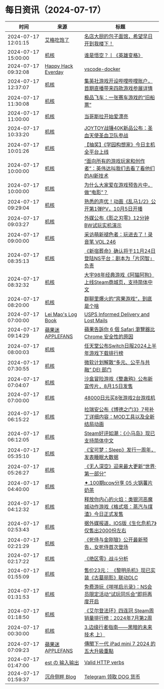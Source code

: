 ﻿# 每日资讯（2024-07-17）

|时间|来源|标题|
|---|---|---|
|2024-07-17 12:01:15|[艾格吃饱了](https://feedpress.me/wx-aigechibaole)|[名店大厨的包子面馆，希望早日开到我楼下！](http://mp.weixin.qq.com/s?__biz=MjM5NTYxODQyMA%3D%3D&mid=2653456267&idx=1&sn=aa8a3d8812dd14d77fe928a3073a0a1e)|
|2024-07-17 15:00:00|[机核](https://www.gcores.com/rss)|[谁是悟空？丨《英雄变格》](https://www.gcores.com/radios/184852)|
|2024-07-17 09:32:08|[Happy Hack Everday](https://blog.happyhack.io/atom.xml)|[vscode-docker](https://blog.happyhack.io/2024/07/17/vscode-docker/)|
|2024-07-17 12:37:07|[机核](https://www.gcores.com/rss)|[集英社游戏开设哔哩哔哩账户，首期直播带来四款游戏参展详情](https://www.gcores.com/articles/185146)|
|2024-07-17 11:30:08|[机核](https://www.gcores.com/rss)|[极品飞车：一张赛车游戏的“旧船票”](https://www.gcores.com/articles/185135)|
|2024-07-17 11:00:00|[机核](https://www.gcores.com/rss)|[当哥斯拉开始爱漂亮](https://www.gcores.com/videos/185119)|
|2024-07-17 10:33:20|[机核](https://www.gcores.com/rss)|[JOYTOY战锤40K新品公布：圣血天使圣血卫队参战](https://www.gcores.com/articles/185133)|
|2024-07-17 10:01:26|[机核](https://www.gcores.com/rss)|[【抽奖】《学园构想家》今日主机全平台上线](https://www.gcores.com/articles/185132)|
|2024-07-17 10:00:00|[机核](https://www.gcores.com/rss)|[“面向所有的游戏玩家和创作者”：英伟达叫我们去看了看他们的AI新技术](https://www.gcores.com/articles/185129)|
|2024-07-17 10:00:00|[机核](https://www.gcores.com/rss)|[为什么大家爱在游戏预告片中，做“电影”？](https://www.gcores.com/videos/185115)|
|2024-07-17 09:29:04|[机核](https://www.gcores.com/rss)|[熟悉的声优！动画《乱马1/2》公开第1弹PV，10月5日开播](https://www.gcores.com/articles/185131)|
|2024-07-17 09:03:27|[机核](https://www.gcores.com/rss)|[外媒公布《影之刃零》12分钟BW试玩实机演示](https://www.gcores.com/articles/185128)|
|2024-07-17 09:00:00|[机核](https://www.gcores.com/rss)|[采访萌新褪色者：玩进去了！录音笔 VOL.246](https://www.gcores.com/radios/185126)|
|2024-07-17 08:35:13|[机核](https://www.gcores.com/rss)|[《新宿葬命》确认将于11月24日登陆NS平台：剧本为「片冈智」负责](https://www.gcores.com/articles/185127)|
|2024-07-17 08:32:32|[机核](https://www.gcores.com/rss)|[大宇98年经典游戏《阿猫阿狗》上线Steam商城页，支持简体中文](https://www.gcores.com/articles/185124)|
|2024-07-17 08:20:00|[机核](https://www.gcores.com/rss)|[群聊里爆火的“宾果游戏”，到底是个啥](https://www.gcores.com/articles/184908)|
|2024-07-17 07:00:00|[Lei Mao's Log Book](https://leimao.github.io/atom.xml)|[USPS Informed Delivery and Lost Mails](https://leimao.github.io/blog/USPS-Informed-Delivery-Lost-Mails/)|
|2024-07-17 09:14:29|[蘋果迷 APPLEFANS](https://applefans.today/feed/)|[蘋果告訴你 6 個 Safari 瀏覽器比 Chrome 安全性的原因](https://applefans.today/2024-07-apple-safari-privacy-features-better-chrome/)|
|2024-07-17 08:00:03|[机核](https://www.gcores.com/rss)|[任天堂公布Switch日服2024上半年游戏下载排行榜](https://www.gcores.com/articles/185120)|
|2024-07-17 07:30:55|[机核](https://www.gcores.com/rss)|[微软计划解散“多元、公平与共融” DEI 部门](https://www.gcores.com/articles/185117)|
|2024-07-17 07:04:07|[机核](https://www.gcores.com/rss)|[沙盒冒险游戏《整蛊鸦》公布新宣传片，8月15日发售](https://www.gcores.com/articles/185114)|
|2024-07-17 07:00:00|[机核](https://www.gcores.com/rss)|[48000日元买8张游戏2台游戏机](https://www.gcores.com/videos/185097)|
|2024-07-17 06:15:22|[机核](https://www.gcores.com/rss)|[拉瑞安公布《博德之门3》7号补丁详细内容：MOD工具以及全新结局动画](https://www.gcores.com/articles/185104)|
|2024-07-17 06:12:05|[机核](https://www.gcores.com/rss)|[Steam好评如潮：《小马岛》现已支持简体中文](https://www.gcores.com/articles/185106)|
|2024-07-17 05:35:10|[机核](https://www.gcores.com/rss)|[《宝可梦：Sleep》发行一周年，发表睡眠大数据](https://www.gcores.com/articles/185101)|
|2024-07-17 05:26:27|[机核](https://www.gcores.com/rss)|[《无人深空》迎来最大更新“世界·第一部分”](https://www.gcores.com/articles/185100)|
|2024-07-17 04:40:00|[机核](https://www.gcores.com/rss)|[✦.100期ɪᴄᴏɴ分享 05 火锅薯片奶茶](https://www.gcores.com/articles/185091)|
|2024-07-17 04:12:32|[机核](https://www.gcores.com/rss)|[释放你内心的火焰：类银河恶魔城动作游戏《格式塔：蒸汽与煤渣》今日正式发售](https://www.gcores.com/articles/185098)|
|2024-07-17 02:53:43|[机核](https://www.gcores.com/rss)|[据外媒报道，IOS版《生化危机7》仅售出2000份左右](https://www.gcores.com/articles/185094)|
|2024-07-17 02:21:29|[机核](https://www.gcores.com/rss)|[《死侍与金刚狼》公开最新预告，女死侍首次登场](https://www.gcores.com/articles/185087)|
|2024-07-17 02:17:22|[机核](https://www.gcores.com/rss)|[《绝区零》战斗分析](https://www.gcores.com/articles/185088)|
|2024-07-17 01:55:09|[机核](https://www.gcores.com/rss)|[售价23元： 《黎明杀机》现已实装《古墓丽影》联动DLC](https://www.gcores.com/articles/185085)|
|2024-07-17 01:31:53|[机核](https://www.gcores.com/rss)|[免费游玩《咩咩启示录》：NS会员限定活动“试玩同乐会”即将再度开启](https://www.gcores.com/articles/185083)|
|2024-07-17 01:18:50|[机核](https://www.gcores.com/rss)|[《艾尔登法环》四连冠 Steam周销量排行榜：2024年7月第2周](https://www.gcores.com/articles/185082)|
|2024-07-17 00:30:00|[机核](https://www.gcores.com/rss)|[3.边缘行者指南——黑暗的未来技术 上）](https://www.gcores.com/articles/185074)|
|2024-07-17 07:09:23|[蘋果迷 APPLEFANS](https://applefans.today/feed/)|[傳聞下一代 iPad mini 7 2024 的五大升級重點](https://applefans.today/2024-07-ipad-mini-7-features-rumors/)|
|2024-07-17 01:47:00|[est の 输入输出](https://blog.est.im/rss)|[Valid HTTP verbs](https://blog.est.im/2024/stdout-14)|
|2024-07-17 01:59:37|[沉舟侧畔 Blog](https://springwood.me/feed/)|[Telegram 领取 DOG 货币](https://springwood.me/telegram-get-dogs/)|
